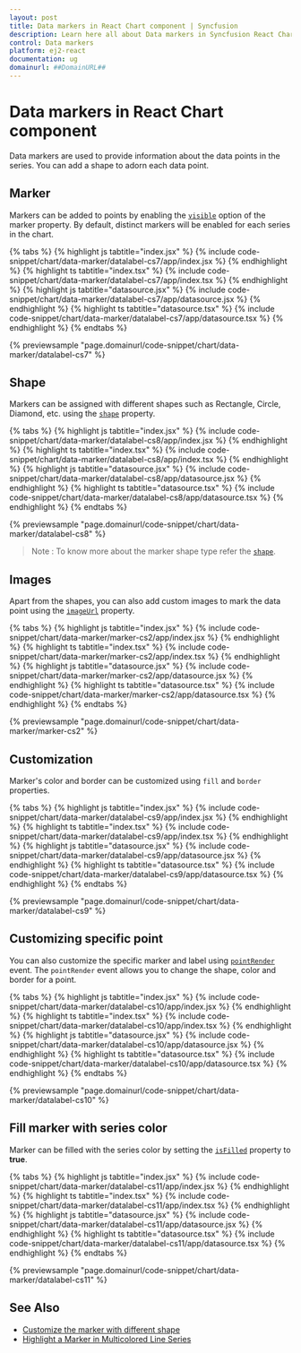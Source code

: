 ```yaml
---
layout: post
title: Data markers in React Chart component | Syncfusion
description: Learn here all about Data markers in Syncfusion React Chart component of Syncfusion Essential JS 2 and more.
control: Data markers 
platform: ej2-react
documentation: ug
domainurl: ##DomainURL##
---
```


# Data markers in React Chart component

Data markers are used to provide information about the data points in the series. You can add a shape to adorn each data point.

<!-- markdownlint-disable MD036 -->

## Marker

<!-- markdownlint-disable MD036 -->

Markers can be added to points by enabling the [`visible`](https://ej2.syncfusion.com/react/documentation/api/chart/markerSettings/#visible) option of the marker property. By default, distinct markers will be enabled for each series in the chart.

{% tabs %}
{% highlight js tabtitle="index.jsx" %}
{% include code-snippet/chart/data-marker/datalabel-cs7/app/index.jsx %}
{% endhighlight %}
{% highlight ts tabtitle="index.tsx" %}
{% include code-snippet/chart/data-marker/datalabel-cs7/app/index.tsx %}
{% endhighlight %}
{% highlight js tabtitle="datasource.jsx" %}
{% include code-snippet/chart/data-marker/datalabel-cs7/app/datasource.jsx %}
{% endhighlight %}
{% highlight ts tabtitle="datasource.tsx" %}
{% include code-snippet/chart/data-marker/datalabel-cs7/app/datasource.tsx %}
{% endhighlight %}
{% endtabs %}

{% previewsample "page.domainurl/code-snippet/chart/data-marker/datalabel-cs7" %}

## Shape

Markers can be assigned with different shapes such as Rectangle, Circle, Diamond, etc. using the [`shape`](https://ej2.syncfusion.com/react/documentation/api/chart/markerSettings/#shape) property.

{% tabs %}
{% highlight js tabtitle="index.jsx" %}
{% include code-snippet/chart/data-marker/datalabel-cs8/app/index.jsx %}
{% endhighlight %}
{% highlight ts tabtitle="index.tsx" %}
{% include code-snippet/chart/data-marker/datalabel-cs8/app/index.tsx %}
{% endhighlight %}
{% highlight js tabtitle="datasource.jsx" %}
{% include code-snippet/chart/data-marker/datalabel-cs8/app/datasource.jsx %}
{% endhighlight %}
{% highlight ts tabtitle="datasource.tsx" %}
{% include code-snippet/chart/data-marker/datalabel-cs8/app/datasource.tsx %}
{% endhighlight %}
{% endtabs %}

{% previewsample "page.domainurl/code-snippet/chart/data-marker/datalabel-cs8" %}

>Note : To know more about the marker shape type refer the [`shape`](https://ej2.syncfusion.com/react/documentation/api/chart/markerSettings/#shape).

## Images

Apart from the shapes, you can also add custom images to mark the data point using the [`imageUrl`](https://ej2.syncfusion.com/react/documentation/api/chart/markerSettings/#imageurl) property.

{% tabs %}
{% highlight js tabtitle="index.jsx" %}
{% include code-snippet/chart/data-marker/marker-cs2/app/index.jsx %}
{% endhighlight %}
{% highlight ts tabtitle="index.tsx" %}
{% include code-snippet/chart/data-marker/marker-cs2/app/index.tsx %}
{% endhighlight %}
{% highlight js tabtitle="datasource.jsx" %}
{% include code-snippet/chart/data-marker/marker-cs2/app/datasource.jsx %}
{% endhighlight %}
{% highlight ts tabtitle="datasource.tsx" %}
{% include code-snippet/chart/data-marker/marker-cs2/app/datasource.tsx %}
{% endhighlight %}
{% endtabs %}

{% previewsample "page.domainurl/code-snippet/chart/data-marker/marker-cs2" %}

## Customization

Marker's color and border can be customized using `fill` and `border` properties.

{% tabs %}
{% highlight js tabtitle="index.jsx" %}
{% include code-snippet/chart/data-marker/datalabel-cs9/app/index.jsx %}
{% endhighlight %}
{% highlight ts tabtitle="index.tsx" %}
{% include code-snippet/chart/data-marker/datalabel-cs9/app/index.tsx %}
{% endhighlight %}
{% highlight js tabtitle="datasource.jsx" %}
{% include code-snippet/chart/data-marker/datalabel-cs9/app/datasource.jsx %}
{% endhighlight %}
{% highlight ts tabtitle="datasource.tsx" %}
{% include code-snippet/chart/data-marker/datalabel-cs9/app/datasource.tsx %}
{% endhighlight %}
{% endtabs %}

{% previewsample "page.domainurl/code-snippet/chart/data-marker/datalabel-cs9" %}

## Customizing specific point

You can also customize the specific marker and label using [`pointRender`](https://ej2.syncfusion.com/react/documentation/api/chart/#pointrender-emittypeipointrendereventargs) event. The `pointRender` event allows you to change the shape, color and border for a point.

{% tabs %}
{% highlight js tabtitle="index.jsx" %}
{% include code-snippet/chart/data-marker/datalabel-cs10/app/index.jsx %}
{% endhighlight %}
{% highlight ts tabtitle="index.tsx" %}
{% include code-snippet/chart/data-marker/datalabel-cs10/app/index.tsx %}
{% endhighlight %}
{% highlight js tabtitle="datasource.jsx" %}
{% include code-snippet/chart/data-marker/datalabel-cs10/app/datasource.jsx %}
{% endhighlight %}
{% highlight ts tabtitle="datasource.tsx" %}
{% include code-snippet/chart/data-marker/datalabel-cs10/app/datasource.tsx %}
{% endhighlight %}
{% endtabs %}

{% previewsample "page.domainurl/code-snippet/chart/data-marker/datalabel-cs10" %}

## Fill marker with series color

Marker can be filled with the series color by setting the [`isFilled`](https://ej2.syncfusion.com/react/documentation/api/chart/markerSettingsModel/#isFilled-boolean) property to <b>true</b>.

{% tabs %}
{% highlight js tabtitle="index.jsx" %}
{% include code-snippet/chart/data-marker/datalabel-cs11/app/index.jsx %}
{% endhighlight %}
{% highlight ts tabtitle="index.tsx" %}
{% include code-snippet/chart/data-marker/datalabel-cs11/app/index.tsx %}
{% endhighlight %}
{% highlight js tabtitle="datasource.jsx" %}
{% include code-snippet/chart/data-marker/datalabel-cs11/app/datasource.jsx %}
{% endhighlight %}
{% highlight ts tabtitle="datasource.tsx" %}
{% include code-snippet/chart/data-marker/datalabel-cs11/app/datasource.tsx %}
{% endhighlight %}
{% endtabs %}

{% previewsample "page.domainurl/code-snippet/chart/data-marker/datalabel-cs11" %}

## See Also

* [Customize the marker with different shape](./how-to#customize-the-marker-with-different-shape)
* [Highlight a Marker in Multicolored Line Series](https://support.syncfusion.com/kb/article/21514/how-to-highlight-a-specific-marker-in-a-multicolored-line-series-in-react-chart)